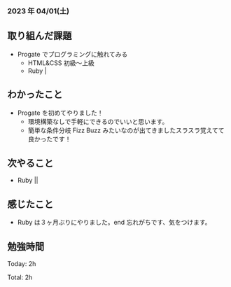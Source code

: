 ### 2023 年 04/01(土)

## 取り組んだ課題

- Progate でプログラミングに触れてみる
  - HTML&CSS 初級〜上級
  - Ruby |

## わかったこと

- Progate を初めてやりました！
  - 環境構築なしで手軽にできるのでいいと思います。
  - 簡単な条件分岐 Fizz Buzz みたいなのが出てきましたスラスラ覚えてて良かったです！

## 次やること

- Ruby ||

## 感じたこと

- Ruby は３ヶ月ぶりにやりました。end 忘れがちです、気をつけます。

## 勉強時間

Today: 2h

Total: 2h
